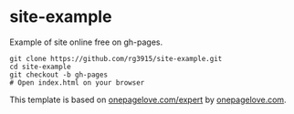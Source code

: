 # site-example

Example of site online free on gh-pages.


```
git clone https://github.com/rg3915/site-example.git
cd site-example
git checkout -b gh-pages
# Open index.html on your browser
```

This template is based on [onepagelove.com/expert](https://onepagelove.com/expert) by [onepagelove.com](https://onepagelove.com/templates/free-templates).

